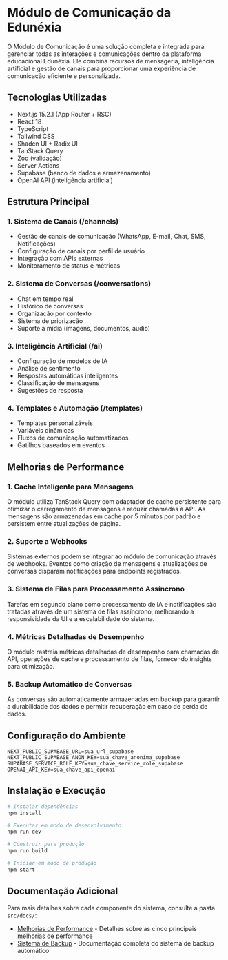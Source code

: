 # Módulo de Comunicação da Edunéxia

O Módulo de Comunicação é uma solução completa e integrada para gerenciar todas as interações e comunicações dentro da plataforma educacional Edunéxia. Ele combina recursos de mensageria, inteligência artificial e gestão de canais para proporcionar uma experiência de comunicação eficiente e personalizada.

## Tecnologias Utilizadas

- Next.js 15.2.1 (App Router + RSC)
- React 18
- TypeScript
- Tailwind CSS
- Shadcn UI + Radix UI
- TanStack Query
- Zod (validação)
- Server Actions
- Supabase (banco de dados e armazenamento)
- OpenAI API (inteligência artificial)

## Estrutura Principal

### 1. Sistema de Canais (/channels)
- Gestão de canais de comunicação (WhatsApp, E-mail, Chat, SMS, Notificações)
- Configuração de canais por perfil de usuário
- Integração com APIs externas
- Monitoramento de status e métricas

### 2. Sistema de Conversas (/conversations)
- Chat em tempo real
- Histórico de conversas
- Organização por contexto
- Sistema de priorização
- Suporte a mídia (imagens, documentos, áudio)

### 3. Inteligência Artificial (/ai)
- Configuração de modelos de IA
- Análise de sentimento
- Respostas automáticas inteligentes
- Classificação de mensagens
- Sugestões de resposta

### 4. Templates e Automação (/templates)
- Templates personalizáveis
- Variáveis dinâmicas
- Fluxos de comunicação automatizados
- Gatilhos baseados em eventos

## Melhorias de Performance

### 1. Cache Inteligente para Mensagens
O módulo utiliza TanStack Query com adaptador de cache persistente para otimizar o carregamento de mensagens e reduzir chamadas à API. As mensagens são armazenadas em cache por 5 minutos por padrão e persistem entre atualizações de página.

### 2. Suporte a Webhooks
Sistemas externos podem se integrar ao módulo de comunicação através de webhooks. Eventos como criação de mensagens e atualizações de conversas disparam notificações para endpoints registrados.

### 3. Sistema de Filas para Processamento Assíncrono
Tarefas em segundo plano como processamento de IA e notificações são tratadas através de um sistema de filas assíncrono, melhorando a responsividade da UI e a escalabilidade do sistema.

### 4. Métricas Detalhadas de Desempenho
O módulo rastreia métricas detalhadas de desempenho para chamadas de API, operações de cache e processamento de filas, fornecendo insights para otimização.

### 5. Backup Automático de Conversas
As conversas são automaticamente armazenadas em backup para garantir a durabilidade dos dados e permitir recuperação em caso de perda de dados.

## Configuração do Ambiente

```
NEXT_PUBLIC_SUPABASE_URL=sua_url_supabase
NEXT_PUBLIC_SUPABASE_ANON_KEY=sua_chave_anonima_supabase
SUPABASE_SERVICE_ROLE_KEY=sua_chave_service_role_supabase
OPENAI_API_KEY=sua_chave_api_openai
```

## Instalação e Execução

```bash
# Instalar dependências
npm install

# Executar em modo de desenvolvimento
npm run dev

# Construir para produção
npm run build

# Iniciar em modo de produção
npm start
```

## Documentação Adicional

Para mais detalhes sobre cada componente do sistema, consulte a pasta `src/docs/`:

- [Melhorias de Performance](./src/docs/performance-improvements.md) - Detalhes sobre as cinco principais melhorias de performance
- [Sistema de Backup](./src/docs/backup-system.md) - Documentação completa do sistema de backup automático
